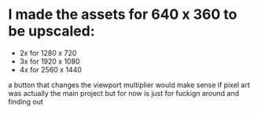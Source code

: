 # I made the assets for 640 x 360 to be upscaled:
- 2x for 1280 x 720
- 3x for 1920 x 1080
- 4x for 2560 x 1440

a button that changes the viewport multiplier would make sense if pixel art was actually the main project but for now is just for fuckign around and finding out